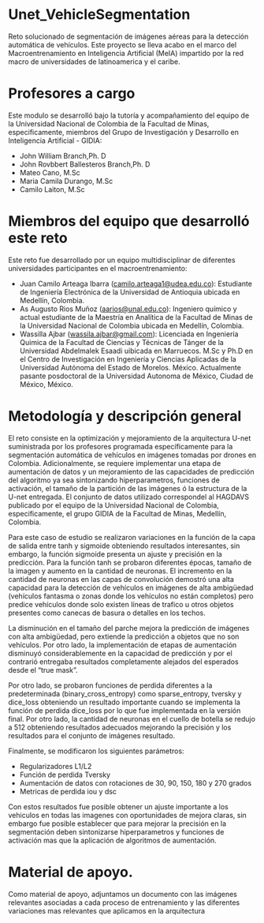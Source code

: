 # Unet_VehicleSegmentation
Reto solucionado de segmentación de imágenes aéreas para la detección automática de vehículos. Este proyecto se lleva acabo en el marco del Macroentrenamiento en Inteligencia Artificial (MeIA) impartido por la red macro de universidades de latinoamerica y el caribe. 

# Profesores a cargo
Este modulo se desarrolló bajo la tutoría y acompañamiento del equipo de la Universidad Nacional de Colombia de la Facultad de Minas, especificamente, miembros del Grupo de Investigación y Desarrollo en Inteligencia Artificial - GIDIA:

- John William Branch,Ph. D
- John Rovbbert Ballesteros Branch,Ph. D
- Mateo Cano, M.Sc
- Maria Camila Durango, M.Sc
- Camilo Laiton, M.Sc

# Miembros del equipo que desarrolló este reto

Este reto fue desarrollado por un equipo multidisciplinar de diferentes universidades participantes en el macroentrenamiento:

-	Juan Camilo Arteaga Ibarra (camilo.arteaga1@udea.edu.co): Estudiante de Ingeniería Electrónica de la Universidad de Antioquia ubicada en Medellín, Colombia.
-	As Augusto Rios Muñoz (aarios@unal.edu.co): Ingeniero químico y actual estudiante de la Maestría en Analítica de la Facultad de Minas de la Universidad Nacional de Colombia ubicada en Medellín, Colombia.
-	Wassilla Ajbar (wassila.ajbar@gmail.com): Licenciada en Ingeniería Quimica de la Facultad de Ciencias y Técnicas de Tánger de la Universidad Abdelmalek Esaadi uibicada en Marruecos. M.Sc y Ph.D en el Centro de Investigación en Ingeniería y Ciencias Aplicadas de la Universidad Autónoma del Estado de Morelos. México. Actualmente pasante posdoctoral de la Universidad Autonoma de México, Ciudad de México, México.

# Metodología y descripción general

El reto consiste en la optimización y mejoramiento de la arquitectura U-net suministrada por los profesores programada específicamente para la segmentación automática de vehículos en imágenes tomadas por drones en Colombia. Adicionalmente, se requiere implementar una etapa de aumentación de datos y un mejoramiento de las capacidades de predicción del algoritmo ya sea sintonizando hiperparametros, funciones de activación, el tamaño de la partición de las imágenes ó la estructura de la U-net entregada. El conjunto de datos utilizado correspondel al HAGDAVS publicado por el equipo de la Universidad Nacional de Colombia, especificamente, el grupo GIDIA de la Facultad de Minas, Medellín, Colombia.

Para este caso de estudio se realizaron variaciones en la función de la capa de salida entre tanh y sigmoide obteniendo resultados interesantes, sin embargo, la función sigmoide presenta un ajuste y precisión en la predicción. Para la función tanh se probaron diferentes épocas, tamaño de la imagen y aumento en la cantidad de neuronas. El incremento en la cantidad de neuronas en las capas de convolución demostró una alta capacidad para la detección de vehículos en imágenes de alta ambigüedad (vehículos fantasma o zonas donde los vehículos no están completos) pero predice vehículos donde solo existen líneas de trafico u otros objetos presentes como canecas de basura o detalles en los techos. 

La disminución en el tamaño del parche mejora la predicción de imágenes con alta ambigüedad, pero extiende la predicción a objetos que no son vehículos. Por otro lado, la implementación de etapas de aumentación disminuyó considerablemente en la capacidad de predicción y por el contrarió entregaba resultados completamente alejados del esperados desde el “true mask”.

Por otro lado, se probaron funciones de perdida diferentes a la predeterminada (binary_cross_entropy) como sparse_entropy, tversky y dice_loss obteniendo un resultado importante cuando se implementa la función de perdida dice_loss por lo que fue implementada en la versión final. Por otro lado, la cantidad de neuronas en el cuello de botella se redujo a 512 obteniendo resultados adecuados mejorando la precisión y los resultados para el conjunto de imágenes resultado. 

Finalmente, se modificaron los siguientes parámetros:
- Regularizadores L1/L2
- Función de perdida Tversky
- Aumentación de datos con rotaciones de 30, 90, 150, 180 y 270 grados
- Metricas de perdida iou y dsc
  
Con estos resultados fue posible obtener un ajuste importante a los vehiculos en todas las imagenes con oportunidades de mejora claras, sin embargo fue posible establecer que para mejorar la precisión en la segmentación deben sintonizarse hiperparametros y funciones de activación mas que la aplicación de algoritmos de aumentación.

# Material de apoyo.

Como material de apoyo, adjuntamos un documento con las imágenes relevantes asociadas a cada proceso de entrenamiento y las diferentes variaciones mas relevantes que aplicamos en la arquitectura
